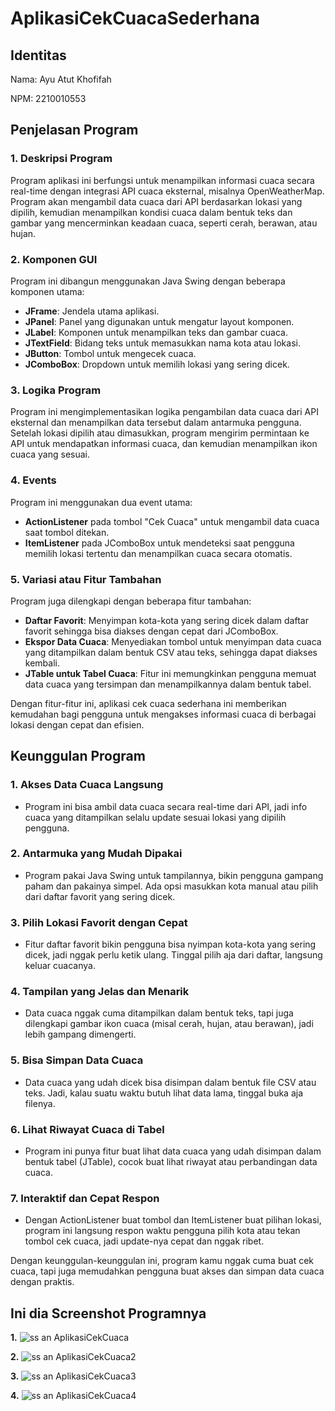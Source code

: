 # AplikasiCekCuacaSederhana
 
## Identitas
Nama: Ayu Atut Khofifah

NPM: 2210010553

## Penjelasan Program

### 1. Deskripsi Program
Program aplikasi ini berfungsi untuk menampilkan informasi cuaca secara real-time dengan integrasi API cuaca eksternal, misalnya OpenWeatherMap. Program akan mengambil data cuaca dari API berdasarkan lokasi yang dipilih, kemudian menampilkan kondisi cuaca dalam bentuk teks dan gambar yang mencerminkan keadaan cuaca, seperti cerah, berawan, atau hujan.

### 2. Komponen GUI
Program ini dibangun menggunakan Java Swing dengan beberapa komponen utama:
   - **JFrame**: Jendela utama aplikasi.
   - **JPanel**: Panel yang digunakan untuk mengatur layout komponen.
   - **JLabel**: Komponen untuk menampilkan teks dan gambar cuaca.
   - **JTextField**: Bidang teks untuk memasukkan nama kota atau lokasi.
   - **JButton**: Tombol untuk mengecek cuaca.
   - **JComboBox**: Dropdown untuk memilih lokasi yang sering dicek.

### 3. Logika Program
Program ini mengimplementasikan logika pengambilan data cuaca dari API eksternal dan menampilkan data tersebut dalam antarmuka pengguna. Setelah lokasi dipilih atau dimasukkan, program mengirim permintaan ke API untuk mendapatkan informasi cuaca, dan kemudian menampilkan ikon cuaca yang sesuai.

### 4. Events
Program ini menggunakan dua event utama:
   - **ActionListener** pada tombol "Cek Cuaca" untuk mengambil data cuaca saat tombol ditekan.
   - **ItemListener** pada JComboBox untuk mendeteksi saat pengguna memilih lokasi tertentu dan menampilkan cuaca secara otomatis.

### 5. Variasi atau Fitur Tambahan
Program juga dilengkapi dengan beberapa fitur tambahan:
   - **Daftar Favorit**: Menyimpan kota-kota yang sering dicek dalam daftar favorit sehingga bisa diakses dengan cepat dari JComboBox.
   - **Ekspor Data Cuaca**: Menyediakan tombol untuk menyimpan data cuaca yang ditampilkan dalam bentuk CSV atau teks, sehingga dapat diakses kembali.
   - **JTable untuk Tabel Cuaca**: Fitur ini memungkinkan pengguna memuat data cuaca yang tersimpan dan menampilkannya dalam bentuk tabel.

Dengan fitur-fitur ini, aplikasi cek cuaca sederhana ini memberikan kemudahan bagi pengguna untuk mengakses informasi cuaca di berbagai lokasi dengan cepat dan efisien.

## Keunggulan Program

### 1. **Akses Data Cuaca Langsung**
   - Program ini bisa ambil data cuaca secara real-time dari API, jadi info cuaca yang ditampilkan selalu update sesuai lokasi yang dipilih pengguna.

### 2. **Antarmuka yang Mudah Dipakai**
   - Program pakai Java Swing untuk tampilannya, bikin pengguna gampang paham dan pakainya simpel. Ada opsi masukkan kota manual atau pilih dari daftar favorit yang sering dicek.

### 3. **Pilih Lokasi Favorit dengan Cepat**
   - Fitur daftar favorit bikin pengguna bisa nyimpan kota-kota yang sering dicek, jadi nggak perlu ketik ulang. Tinggal pilih aja dari daftar, langsung keluar cuacanya.

### 4. **Tampilan yang Jelas dan Menarik**
   - Data cuaca nggak cuma ditampilkan dalam bentuk teks, tapi juga dilengkapi gambar ikon cuaca (misal cerah, hujan, atau berawan), jadi lebih gampang dimengerti.

### 5. **Bisa Simpan Data Cuaca**
   - Data cuaca yang udah dicek bisa disimpan dalam bentuk file CSV atau teks. Jadi, kalau suatu waktu butuh lihat data lama, tinggal buka aja filenya.

### 6. **Lihat Riwayat Cuaca di Tabel**
   - Program ini punya fitur buat lihat data cuaca yang udah disimpan dalam bentuk tabel (JTable), cocok buat lihat riwayat atau perbandingan data cuaca.

### 7. **Interaktif dan Cepat Respon**
   - Dengan ActionListener buat tombol dan ItemListener buat pilihan lokasi, program ini langsung respon waktu pengguna pilih kota atau tekan tombol cek cuaca, jadi update-nya cepat dan nggak ribet.

Dengan keunggulan-keunggulan ini, program kamu nggak cuma buat cek cuaca, tapi juga memudahkan pengguna buat akses dan simpan data cuaca dengan praktis.

## Ini dia Screenshot Programnya

**1.** ![ss an AplikasiCekCuaca](https://github.com/user-attachments/assets/99333942-dc70-41f3-99a7-667e2bc593d3)


**2.** ![ss an AplikasiCekCuaca2](https://github.com/user-attachments/assets/e2cf4041-a2e6-4c9a-afa1-892902d1b868)


**3.** ![ss an AplikasiCekCuaca3](https://github.com/user-attachments/assets/e434b0b6-2f0e-410e-a951-1dd2039ada6f)


**4.** ![ss an AplikasiCekCuaca4](https://github.com/user-attachments/assets/f3d21bb9-9cfa-48d0-b048-c1fdc9be0ab5)



